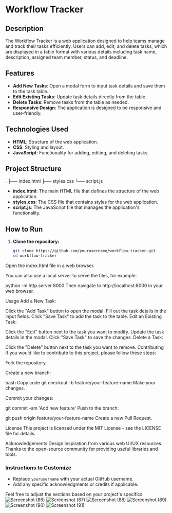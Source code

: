 # Workflow Tracker

## Description

The Workflow Tracker is a web application designed to help teams manage and track their tasks efficiently. Users can add, edit, and delete tasks, which are displayed in a table format with various details including task name, description, assigned team member, status, and deadline.

## Features

- **Add New Tasks**: Open a modal form to input task details and save them to the task table.
- **Edit Existing Tasks**: Update task details directly from the table.
- **Delete Tasks**: Remove tasks from the table as needed.
- **Responsive Design**: The application is designed to be responsive and user-friendly.

## Technologies Used

- **HTML**: Structure of the web application.
- **CSS**: Styling and layout.
- **JavaScript**: Functionality for adding, editing, and deleting tasks.

## Project Structure

.
├── index.html
├── styles.css
└── script.js



- **index.html**: The main HTML file that defines the structure of the web application.
- **styles.css**: The CSS file that contains styles for the web application.
- **script.js**: The JavaScript file that manages the application's functionality.

## How to Run

1. **Clone the repository:**

   ```bash
   git clone https://github.com/yourusername/workflow-tracker.git
   cd workflow-tracker
Open the index.html file in a web browser.

You can also use a local server to serve the files, for example:


python -m http.server 8000
Then navigate to http://localhost:8000 in your web browser.

Usage
Add a New Task:

Click the "Add Task" button to open the modal.
Fill out the task details in the input fields.
Click "Save Task" to add the task to the table.
Edit an Existing Task:

Click the "Edit" button next to the task you want to modify.
Update the task details in the modal.
Click "Save Task" to save the changes.
Delete a Task:

Click the "Delete" button next to the task you want to remove.
Contributing
If you would like to contribute to this project, please follow these steps:

Fork the repository.

Create a new branch:

bash
Copy code
git checkout -b feature/your-feature-name
Make your changes.

Commit your changes:


git commit -am 'Add new feature'
Push to the branch:


git push origin feature/your-feature-name
Create a new Pull Request.

License
This project is licensed under the MIT License - see the LICENSE file for details.

Acknowledgements
Design inspiration from various web UI/UX resources.
Thanks to the open-source community for providing useful libraries and tools.


### Instructions to Customize
- Replace `yourusername` with your actual GitHub username.
- Add any specific acknowledgments or credits if applicable.

Feel free to adjust the sections based on your project's specifics
![Screenshot (86)](https://github.com/user-attachments/assets/6beaeb5c-1536-467d-9e3b-d083ea2d4159)
![Screenshot (87)](https://github.com/user-attachments/assets/3473a3ea-4a0e-4ba9-a4a1-23d6fe82f428)
![Screenshot (88)](https://github.com/user-attachments/assets/40ff6f33-3efb-494f-9d97-f29a9180e3de)
![Screenshot (89)](https://github.com/user-attachments/assets/8efdf54e-7f2d-4031-a308-d71cedebb995)
![Screenshot (90)](https://github.com/user-attachments/assets/b897c07b-8833-4b57-964c-d85a9322946f)
![Screenshot (91)](https://github.com/user-attachments/assets/dcecbb04-a513-4a87-a9de-1318a967fd7e)








